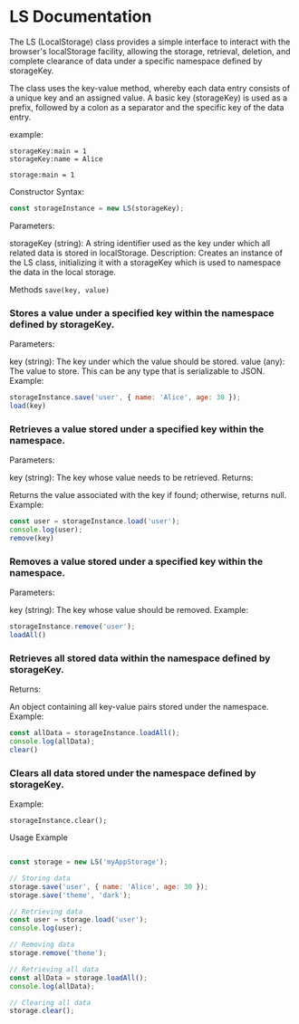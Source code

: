 # LS Documentation

The LS (LocalStorage) class provides a simple interface to interact with the browser's localStorage facility, allowing the storage, retrieval, deletion, and complete clearance of data under a specific namespace defined by storageKey.

The class uses the key-value method, whereby each data entry consists of a unique key and an assigned value. A basic key (storageKey) is used as a prefix, followed by a colon as a separator and the specific key of the data entry.

example:
```
storageKey:main = 1
storageKey:name = Alice

storage:main = 1
```

Constructor
Syntax:

```js
const storageInstance = new LS(storageKey);
```
Parameters:

storageKey (string): A string identifier used as the key under which all related data is stored in localStorage.
Description: Creates an instance of the LS class, initializing it with a storageKey which is used to namespace the data in the local storage.

Methods
`save(key, value)`

### Stores a value under a specified key within the namespace defined by storageKey.

Parameters:

key (string): The key under which the value should be stored.
value (any): The value to store. This can be any type that is serializable to JSON.
Example:

```js
storageInstance.save('user', { name: 'Alice', age: 30 });
load(key)
```

### Retrieves a value stored under a specified key within the namespace.

Parameters:

key (string): The key whose value needs to be retrieved.
Returns:

Returns the value associated with the key if found; otherwise, returns null.
Example:

```js
const user = storageInstance.load('user');
console.log(user);
remove(key)
```

### Removes a value stored under a specified key within the namespace.

Parameters:

key (string): The key whose value should be removed.
Example:

```js
storageInstance.remove('user');
loadAll()
```

### Retrieves all stored data within the namespace defined by storageKey.

Returns:

An object containing all key-value pairs stored under the namespace.
Example:

```js
const allData = storageInstance.loadAll();
console.log(allData);
clear()
```

### Clears all data stored under the namespace defined by storageKey.

Example:

`storageInstance.clear();`

Usage Example
```js

const storage = new LS('myAppStorage');

// Storing data
storage.save('user', { name: 'Alice', age: 30 });
storage.save('theme', 'dark');

// Retrieving data
const user = storage.load('user');
console.log(user);

// Removing data
storage.remove('theme');

// Retrieving all data
const allData = storage.loadAll();
console.log(allData);

// Clearing all data
storage.clear();
```